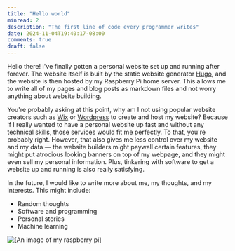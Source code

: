 ```yaml
---
title: "Hello world"
minread: 2
description: "The first line of code every programmer writes"
date: 2024-11-04T19:40:17-08:00
comments: true
draft: false
---
```


Hello there! I've finally gotten a personal website set up and running after forever. The website itself is built by the static website generator [Hugo](https://gohugo.io/), and the website is then hosted by my Raspberry Pi home server. This allows me to write all of my pages and blog posts as markdown files and not worry anything about website building.

You're probably asking at this point, why am I not using popular website creators such as [Wix](https://www.wix.com/) or [Wordpress](https://wordpress.com/) to create and host my website? Because if I really wanted to have a personal website up fast and without any technical skills, those services would fit me perfectly. To that, you're probably right. However, that also gives me less control over my website and my data — the website builders might paywall certain features, they might put atrocious looking banners on top of my webpage, and they might even sell my personal information. Plus, tinkering with software to get a website up and running is also really satisfying.

In the future, I would like to write more about me, my thoughts, and my interests. This might include:
 - Random thoughts
 - Software and programming
 - Personal stories
 - Machine learning

![[An image of my raspberry pi]](/assets/01-raspi.jpeg)
